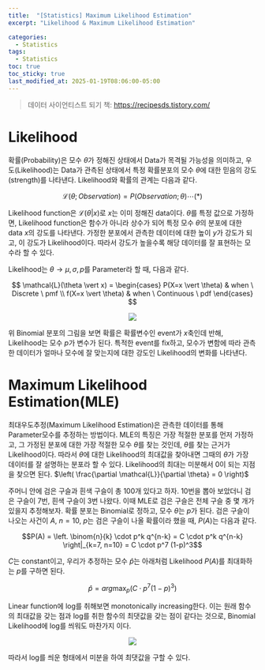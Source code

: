 ```yaml
---
title:  "[Statistics] Maximum Likelihood Estimation"
excerpt: "Likelihood & Maximum Likelihood Estimation"

categories:
  - Statistics
tags:
  - Statistics
toc: true
toc_sticky: true
last_modified_at: 2025-01-19T08:06:00-05:00
---
```


> 데이터 사이언티스트 되기 책: https://recipesds.tistory.com/  

# Likelihood

확률(Probability)은 모수 $\theta$가 정해진 상태에서 Data가 목격될 가능성을 의미하고, 우도(Likelihood)는 Data가 관측된 상태에서 특정 확률분포의 모수 $\theta$에 대한 믿음의 강도(strength)를 나타낸다. Likelihood와 확률의 관계는 다음과 같다. 

$$\mathcal{L}(\theta; Observation) = P(Observation; \theta) \cdots (*)$$

Likelihood function은 $\mathcal{L}(\theta \vert x)$로 $x$는 이미 정해진 data이다. $\theta$를 특정 값으로 가정하면, Likelihood function은 함수가 아니라 상수가 되어 특정 모수 $\theta$의 분포에 대한 data $x$의 강도를 나타낸다. 가정한 분포에서 관측한 데이터에 대한 높이 $y$가 강도가 되고, 이 강도가 Likelihood이다. 따라서 강도가 높을수록 해당 데이터를 잘 표현하는 모수라 할 수 있다. 

Likelihood는 $\theta \to \mu, \sigma, p$를 Parameter라 할 때, 다음과 같다. 

$$
\mathcal{L}(\theta \vert x) = 
\begin{cases}
P(X=x \vert \theta) & when \ Discrete \ pmf \\  
f(X=x \vert \theta) & when \ Continuous \ pdf   
\end{cases}
$$

<p align="center"><img src="https://github.com/user-attachments/assets/948993e3-b18d-4e71-a5a7-7d63c289612d"></p>

위 Binomial 분포의 그림을 보면 확률은 확률변수인 event가 $x$축인데 반해, Likelihood는 모수 $p$가 변수가 된다. 특적한 event를 fix하고, 모수가 변함에 따라 관측한 데이터가 얼마나 모수에 잘 맞는지에 대한 강도인 Likelihood의 변화를 나타낸다. 


# Maximum Likelihood Estimation(MLE)

최대우도추정(Maximum Likelihood Estimation)은 관측한 데이터를 통해 Parameter모수를 추정하는 방법이다. 
MLE의 특징은 가장 적절한 분포를 먼저 가정하고, 그 가정된 분포에 대한 가장 적절한 모수 $\theta$를 찾는 것인데, $\theta$를 찾는 근거가 Likelihood이다. 따라서 $\theta$에 대한 Likelihood의 최대값을 찾아내면 그때의 $\theta$가 가장 데이터를 잘 설명하는 분포라 할 수 있다. Likelihood의 최대는 미분해서 0이 되는 지점을 찾으면 된다. $\left( \frac{\partial \mathcal{L}}{\partial \theta} = 0 \right)$ 

주머니 안에 검은 구슬과 흰색 구슬이 총 100개 있다고 하자. 10번을 뽑아 보았더니 검은 구슬이 7번, 흰색 구슬이 3번 나왔다. 이때 MLE로 검은 구슬은 전체 구슬 중 몇 개가 있을지 추정해보자. 확률 분포는 Binomial로 정하고, 모수 $\theta$는 $p$가 된다. 검은 구슬이 나오는 사건이 $A$, $n=10$, $p$는 검은 구슬이 나올 확률이라 했을 때, $P(A)$는 다음과 같다.

$$P(A) = \left. \binom{n}{k} \cdot p^k q^{n-k} = C \cdot p^k q^{n-k} \right|_{k=7, n=10} = C \cdot p^7 (1-p)^3$$

$C$는 constant이고, 우리가 추정하는 모수 $\hat{p}$는 아래처럼 Likelihood $P(A)$를 최대화하는 $p$를 구하면 된다. 

$$\hat{p} = arg \max_p(C \cdot p^7 (1-p)^3)$$

Linear function에 log를 취해보면 monotonically increasing한다. 이는 원래 함수의 최대값을 갖는 점과 log를 취한 함수의 최댓값을 갖는 점이 같다는 것으로, Binomial Likelihood에 log를 씌워도 마찬가지 이다. 

<p align="center"><img src="https://github.com/user-attachments/assets/2bb7a43c-49bf-4120-82fb-acce114a2273"></p>

따라서 log를 씌운 형태에서 미분을 하여 최댓값을 구할 수 있다. 







